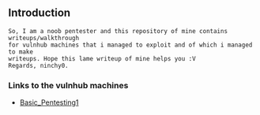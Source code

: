 ## Introduction
	So, I am a noob pentester and this repository of mine contains writeups/walkthrough
	for vulnhub machines that i managed to exploit and of which i managed to make
	writeups. Hope this lame writeup of mine helps you :V
	Regards, ninchy0.

### Links to the vulnhub machines
- <a href="https://www.vulnhub.com/entry/basic-pentesting-1,216/">Basic_Pentesting1</a> 